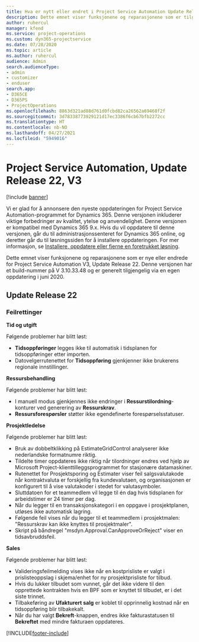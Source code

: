 ```yaml
---
title: Hva er nytt eller endret i Project Service Automation Update Release 22, V3
description: Dette emnet viser funksjonene og reparasjonene som er tilgjengelig i Project Service Automation Update Release 22, V3.
author: ruhercul
manager: kfend
ms.service: project-operations
ms.custom: dyn365-projectservice
ms.date: 07/28/2020
ms.topic: article
ms.author: ruhercul
audience: Admin
search.audienceType:
- admin
- customizer
- enduser
search.app:
- D365CE
- D365PS
- ProjectOperations
ms.openlocfilehash: 8863d321ad88d761d0fcbd82ca26562a69468f2f
ms.sourcegitcommit: 3d78338773929121d17ec3386f6cb67bfb2272cc
ms.translationtype: HT
ms.contentlocale: nb-NO
ms.lasthandoff: 04/27/2021
ms.locfileid: "5949016"
---
```

# <a name="project-service-automation-update-release-22-v3"></a>Project Service Automation, Update Release 22, V3

[!include [banner](../includes/psa-now-project-operations.md)]

Vi er glad for å annonsere den nyeste oppdateringen for Project Service Automation-programmet for Dynamics 365. Denne versjonen inkluderer viktige forbedringer av kvalitet, ytelse og anvendelighet. Denne versjonen er kompatibel med Dynamics 365 9.x. Hvis du vil oppdatere til denne versjonen, går du til administrasjonssenteret for Dynamics 365 online, og deretter går du til løsningssiden for å installere oppdateringen. For mer informasjon, se [Installere, oppdatere eller fjerne en foretrukket løsning](/power-platform/admin/install-remove-preferred-solution).

Dette emnet viser funksjonene og reparasjonene som er nye eller endrede for Project Service Automation V3, Update Release 22. Denne versjonen har et build-nummer på V 3.10.33.48 og er generelt tilgjengelig via en egen oppdatering i juni 2020.

## <a name="update-release-22"></a>Update Release 22

### <a name="bug-fixes"></a>Feilrettinger



**Tid og utgift**

Følgende problemer har blitt løst:

- **Tidsoppføringer** legges ikke til automatisk i tidsplanen for tidsoppføringer etter importen.
- Datovelgerrutenettet for **Tidsoppføring** gjenkjenner ikke brukerens regionale innstillinger.

**Ressursbehandling**

Følgende problemer har blitt løst:

- I manuell modus gjenkjennes ikke endringer i **Ressurstilordning**-konturer ved generering av **Ressurskrav**.
- **Ressursforespørsler** støtter ikke egendefinerte forespørselsstatuser.

**Prosjektledelse**

Følgende problemer har blitt løst:

- Bruk av dobbeltklikking på EstimateGridControl analyserer ikke nederlandske formatnumre riktig.
- Tildelte timer oppdateres ikke riktig når tilordninger endres ved hjelp av Microsoft Project-klienttilleggsprogrammet for stasjonære datamaskiner.
- Rutenettet for Prosjektsporing og Estimater viser feil salgsvalutakode når kontraktvaluta er forskjellig fra kundevalutaen, og organisasjonen er konfigurert til å vise valutakoder i stedet for valutasymboler.
- Sluttdatoen for et teammedlem vil legge til én dag hvis tidsplanen for arbeidstimer er 24 timer per dag.
- Når du legger til en transaksjonskategori i en oppgave i prosjektplanen, utløses ikke automatisk lagring.
- Følgende feil vises når du legger til et teammedlem i prosjektmalen: "Ressurskrav kan ikke knyttes til prosjektmaler". 
- Skript på båndregel "msdyn.Approval.CanApproveOrReject" viser en tidsavbruddsfeil.

**Sales**

Følgende problemer har blitt løst:

- Valideringsfeilmelding vises ikke når en kostprisliste er valgt i prislisteoppslag i skjema/enhet for ny prosjektprisliste for tilbud.
- Hvis du lukker tilbudet som vunnet, går det ikke videre til den opprettede kontrakten hvis en BPF som er knyttet til tilbudet, er i det siste trinnet.
- Tilbakeføring av **Ufakturert salg** er koblet til opprinnelig kostnad når en tidsoppføring blir tilbakekalt.
- Når du har valgt **Bekreft**-knappen, endres ikke fakturastatusen til **Bekreftet** med mindre fakturaen oppdateres.


[!INCLUDE[footer-include](../includes/footer-banner.md)]